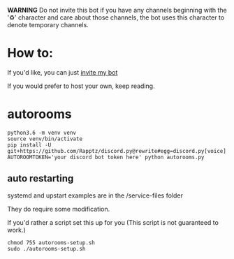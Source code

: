 **WARNING**
Do not invite this bot if you have any channels beginning with the '♻' character and care about those channels, the bot uses this character to denote temporary channels.

# How to:

If you'd like, you can just [invite my bot](https://discordapp.com/oauth2/authorize?client_id=365420182522429440&scope=bot&permissions=285232144)

If you would prefer to host your own, keep reading.


# autorooms

```
python3.6 -m venv venv
source venv/bin/activate
pip install -U git+https://github.com/Rapptz/discord.py@rewrite#egg=discord.py[voice]
AUTOROOMTOKEN='your discord bot token here' python autorooms.py
```

## auto restarting

systemd and upstart examples are in the /service-files folder

They do require some modification.

If you'd rather a script set this up for you (This script is not guaranteed to work.)

```
chmod 755 autorooms-setup.sh
sudo ./autorooms-setup.sh
```
